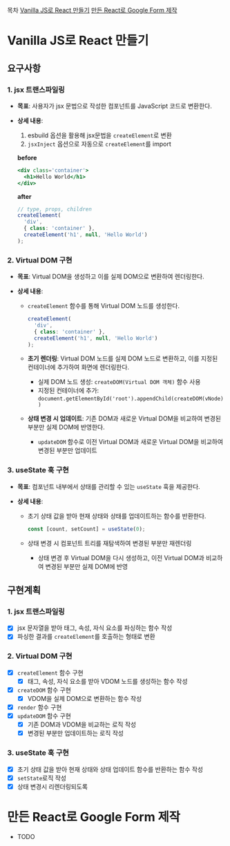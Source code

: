 목차
[Vanilla JS로 React 만들기](#-Vanilla-JS로-React-만들기)
[만든 React로 Google Form 제작](#-만든-React로-Google-Form-제작)

# Vanilla JS로 React 만들기

## 요구사항

### 1. jsx 트랜스파일링

- **목표**: 사용자가 jsx 문법으로 작성한 컴포넌트를 JavaScript 코드로 변환한다.
- **상세 내용**:

  1. esbuild 옵션을 활용해 jsx문법을 `createElement`로 변환
  2. `jsxInject` 옵션으로 자동으로 `createElement`를 import

  **before**

  ```jsx
  <div class='container'>
    <h1>Hello World</h1>
  </div>
  ```

  **after**

  ```jsx
  // type, props, children
  createElement(
    'div',
    { class: 'container' },
    createElement('h1', null, 'Hello World')
  );
  ```

### 2. Virtual DOM 구현

- **목표**: Virtual DOM을 생성하고 이를 실제 DOM으로 변환하여 렌더링한다.
- **상세 내용**:

  - `createElement` 함수를 통해 Virtual DOM 노드를 생성한다.

    ```jsx
    createElement(
      'div',
      { class: 'container' },
      createElement('h1', null, 'Hello World')
    );
    ```

  - **초기 렌더링**: Virtual DOM 노드를 실제 DOM 노드로 변환하고, 이를 지정된 컨테이너에 추가하여 화면에 렌더링한다.
    - 실제 DOM 노드 생성: `createDOM(Virtual DOM 객체)` 함수 사용
    - 지정된 컨테이너에 추가: `document.getElementById('root').appendChild(createDOM(vNode))`
  - **상태 변경 시 업데이트**: 기존 DOM과 새로운 Virtual DOM을 비교하여 변경된 부분만 실제 DOM에 반영한다.
    - `updateDOM` 함수로 이전 Virtual DOM과 새로운 Virtual DOM을 비교하여 변경된 부분만 업데이트

### 3. useState 훅 구현

- **목표**: 컴포넌트 내부에서 상태를 관리할 수 있는 `useState` 훅을 제공한다.
- **상세 내용**:

  - 초기 상태 값을 받아 현재 상태와 상태를 업데이트하는 함수를 반환한다.

    ```jsx
    const [count, setCount] = useState(0);
    ```

  - 상태 변경 시 컴포넌트 트리를 재탐색하여 변경된 부분만 재렌더링
    - 상태 변경 후 Virtual DOM을 다시 생성하고, 이전 Virtual DOM과 비교하여 변경된 부분만 실제 DOM에 반영

## 구현계획

### 1. jsx 트랜스파일링

- [x] jsx 문자열을 받아 태그, 속성, 자식 요소를 파싱하는 함수 작성
- [x] 파싱한 결과를 `createElement`를 호출하는 형태로 변환

### 2. Virtual DOM 구현

- [x] `createElement` 함수 구현
  - [x] 태그, 속성, 자식 요소를 받아 VDOM 노드를 생성하는 함수 작성
- [x] `createDOM` 함수 구현
  - [x] VDOM을 실제 DOM으로 변환하는 함수 작성
- [x] `render` 함수 구현
- [x] `updateDOM` 함수 구현
  - [x] 기존 DOM과 VDOM을 비교하는 로직 작성
  - [x] 변경된 부분만 업데이트하는 로직 작성

### 3. useState 훅 구현

- [x] 초기 상태 값을 받아 현재 상태와 상태 업데이트 함수를 반환하는 함수 작성
- [x] `setState`로직 작성
- [x] 상태 변경시 리렌더링되도록

# 만든 React로 Google Form 제작

- TODO
